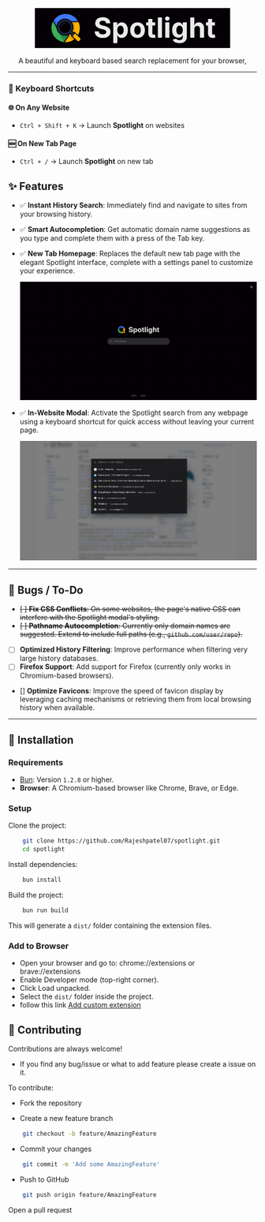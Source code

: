 <div align="center">
  <img src="src/assets/logo.png" alt="Spotlight Logo"/>

</div>

<p align="center">
  A beautiful and keyboard based search replacement for your browser,<br>

</p>

---
### 🎹 Keyboard Shortcuts

#### 🌐 On Any Website
- `Ctrl + Shift + K` → Launch **Spotlight** on websites

#### 🆕 On New Tab Page
- `Ctrl + /` → Launch **Spotlight** on new tab


## ✨ Features

- ✅ **Instant History Search**: Immediately find and navigate to sites from your browsing history.
- ✅ **Smart Autocompletion**: Get automatic domain name suggestions as you type and complete them with a press of the Tab key.
- ✅ **New Tab Homepage**: Replaces the default new tab page with the elegant Spotlight interface, complete with a settings panel to customize your experience.  

  ![New Tab](src/assets/newtab.png)
- ✅ **In-Website Modal**: Activate the Spotlight search from any webpage using a keyboard shortcut for quick access without leaving your current page.  

  ![spotlight](src/assets/spotlightmodel.png)

---

## 🐛 Bugs / To-Do

- <del>[ ] **Fix CSS Conflicts**: On some websites, the page's native CSS can interfere with the Spotlight modal's styling.</del>
- <del> [ ] **Pathname Autocompletion**: Currently only domain names are suggested. Extend to include full paths (e.g., `github.com/user/repo`).</del>
- [ ] **Optimized History Filtering**: Improve performance when filtering very large history databases.
- [ ] **Firefox Support**: Add support for Firefox (currently only works in Chromium-based browsers).
- [] **Optimize Favicons**: Improve the speed of favicon display by leveraging caching mechanisms or retrieving them from local browsing history when available.

---

## 🚀 Installation

### Requirements

- [Bun](https://bun.sh/): Version `1.2.8` or higher.
- **Browser**: A Chromium-based browser like Chrome, Brave, or Edge.

### Setup

Clone the project:

```bash
    git clone https://github.com/Rajeshpatel07/spotlight.git
    cd spotlight
```

Install dependencies:

```bash
    bun install
```
Build the project:

```bash
    bun run build
```
This will generate a `dist/` folder containing the extension files.

### Add to Browser
- Open your browser and go to: chrome://extensions or brave://extensions
- Enable Developer mode (top-right corner).
- Click Load unpacked.
- Select the `dist/` folder inside the project.
- follow this link [Add custom extension](https://developer.chrome.com/docs/extensions/get-started/tutorial/hello-world#load-unpacked)


## 🤝 Contributing
Contributions are always welcome!
- If you find any bug/issue or what to add feature please create a issue on it.

To contribute:
- Fork the repository

- Create a new feature branch

```bash
    git checkout -b feature/AmazingFeature
```
- Commit your changes

```bash
    git commit -m 'Add some AmazingFeature'
```
- Push to GitHub

```bash
    git push origin feature/AmazingFeature
```
Open a pull request

